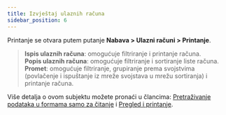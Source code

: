 ```yaml
---
title: Izvještaj ulaznih računa
sidebar_position: 6
---
```


Printanje se otvara putem putanje **Nabava > Ulazni računi > Printanje**. 

> **Ispis ulaznih računa**: omogućuje filtriranje i printanje računa.      
> **Popis ulaznih računa**: omogućuje filtriranje i sortiranje liste računa.     
> **Promet**: omogućuje filtriranje, grupiranje prema svojstvima (povlačenje i ispuštanje iz mreže svojstava u mrežu sortiranja) i printanje računa.  

Više detalja o ovom subjektu možete pronaći u člancima: [Pretraživanje podataka u formama samo za čitanje](/docs/guide/common/operations-with-data/data-search-in-read-only-forms) i [Pregled i printanje](/docs/guide/common/operations-with-data/reports).
